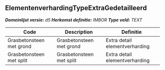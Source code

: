 ﻿## ElementenverhardingTypeExtraGedetailleerd

*__Domeinlijst versie:__ d5*
*__Herkomst definitie:__ IMBOR*
*__Type veld:__ TEXT*

|__Code__ |__Description__ |__Definitie__	|
|	---	|	---	|   ---	| 
| Grasbetonsteen met grond | Grasbetonsteen met grond | Extra detail elementverharding |
| Grasbetonsteen met split | Grasbetonsteen met split | Extra detail elementverharding |
